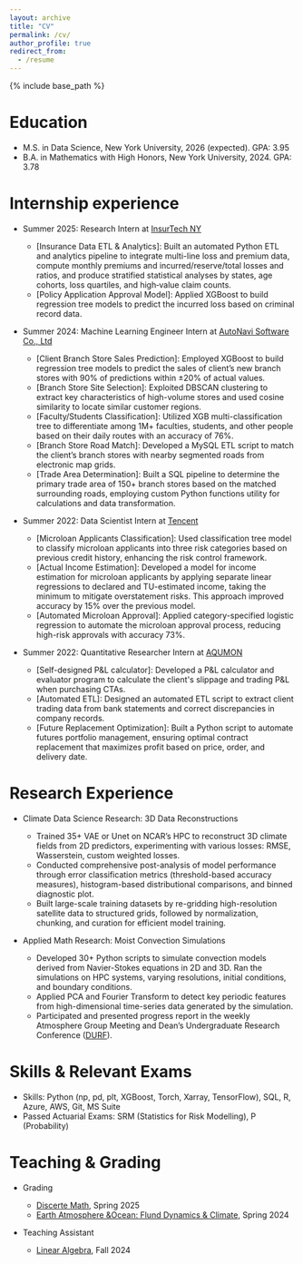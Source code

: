 ```yaml
---
layout: archive
title: "CV"
permalink: /cv/
author_profile: true
redirect_from:
  - /resume
---
```


{% include base_path %}

Education
======
* M.S. in Data Science, New York University, 2026 (expected). GPA: 3.95
* B.A. in Mathematics with High Honors, New York University, 2024. GPA: 3.78

Internship experience
======
* Summer 2025: Research Intern at [InsurTech NY](https://www.insurtechny.com/)
  *	\[Insurance Data ETL & Analytics\]: Built an automated Python ETL and analytics pipeline to integrate multi-line loss and premium data, compute monthly premiums and incurred/reserve/total losses and ratios, and produce stratified statistical analyses by states, age cohorts, loss quartiles, and high‑value claim counts.
  * \[Policy Application Approval Model\]: Applied XGBoost to build regression tree models to predict the incurred loss based on criminal record data.



* Summer 2024: Machine Learning Engineer Intern at [AutoNavi Software Co., Ltd](https://www.amap.com/)
  *	\[Client Branch Store Sales Prediction\]: Employed XGBoost to build regression tree models to predict the sales of client’s new branch stores with 90% of predictions within ±20% of actual values.
  *	\[Branch Store Site Selection\]: Exploited DBSCAN clustering to extract key characteristics of high-volume stores and used cosine similarity to locate similar customer regions.
  *	\[Faculty/Students Classification\]: Utilized XGB multi-classification tree to differentiate among 1M+ faculties, students, and other people based on their daily routes with an accuracy of 76%.
  *	\[Branch Store Road Match\]: Developed a MySQL ETL script to match the client’s branch stores with nearby segmented roads from electronic map grids.
  *	\[Trade Area Determination\]: Built a SQL pipeline to determine the primary trade area of 150+ branch stores based on the matched surrounding roads, employing custom Python functions utility for calculations and data transformation.



* Summer 2022: Data Scientist Intern at [Tencent](https://www.tencent.com/en-us/about.html)
  *	\[Microloan Applicants Classification\]: Used classification tree model to classify microloan applicants into three risk categories based on previous credit history, enhancing the risk control framework.
  *	\[Actual Income Estimation\]: Developed a model for income estimation for microloan applicants by applying separate linear regressions to declared and TU-estimated income, taking the minimum to mitigate overstatement risks. This approach improved accuracy by 15% over the previous model.
  *	\[Automated Microloan Approval\]: Applied category-specified logistic regression to automate the microloan approval process, reducing high-risk approvals with accuracy 73%.




* Summer 2022: Quantitative Researcher Intern at [AQUMON](https://www.aqumon.com/en/)
  *	\[Self-designed P&L calculator\]: Developed a P&L calculator and evaluator program to calculate the client's slippage and trading P&L when purchasing CTAs.
  *	\[Automated ETL\]: Designed an automated ETL script to extract client trading data from bank statements and correct discrepancies in company records.
  *	\[Future Replacement Optimization\]: Built a Python script to automate futures portfolio management, ensuring optimal contract replacement that maximizes profit based on price, order, and delivery date.



Research Experience
======
* Climate Data Science Research: 3D Data Reconstructions
  * Trained 35+ VAE or Unet on NCAR’s HPC to reconstruct 3D climate fields from 2D predictors, experimenting with various losses: RMSE, Wasserstein, custom weighted losses.
  * Conducted comprehensive post-analysis of model performance through error classification metrics (threshold-based accuracy measures), histogram-based distributional comparisons, and binned diagnostic plot.
  * Built large-scale training datasets by re-gridding high-resolution satellite data to structured grids, followed by normalization, chunking, and curation for efficient model training.

* Applied Math Research: Moist Convection Simulations
  *	Developed 30+ Python scripts to simulate convection models derived from Navier-Stokes equations in 2D and 3D. Ran the simulations on HPC systems, varying resolutions, initial conditions, and boundary conditions.
  *	Applied PCA and Fourier Transform to detect key periodic features from high-dimensional time-series data generated by the simulation.
  *	Participated and presented progress report in the weekly Atmosphere Group Meeting and Dean’s
Undergraduate Research Conference ([DURF](https://cas.nyu.edu/undergraduate-research/undergraduate-research-conference.html)).
  

Skills & Relevant Exams
======
*	Skills: Python (np, pd, plt, XGBoost, Torch, Xarray, TensorFlow), SQL, R, Azure, AWS, Git, MS Suite
*	Passed Actuarial Exams: SRM (Statistics for Risk Modelling), P (Probability)

  
Teaching & Grading
======
* Grading
  * [Discerte Math](https://math.nyu.edu/dynamic/courses/undergrad/math-ua-120/), Spring 2025
  * [Earth Atmosphere &Ocean: Flund Dynamics & Climate](https://math.nyu.edu/dynamic/courses/undergrad/math-ua-228/), Spring 2024
 
* Teaching Assistant
  * [Linear Algebra](https://math.nyu.edu/dynamic/courses/undergrad/math-ua-140/), Fall 2024
  

